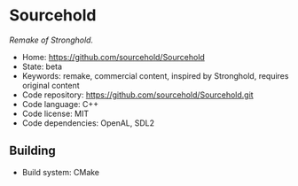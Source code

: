 # Sourcehold

_Remake of Stronghold._

- Home: https://github.com/sourcehold/Sourcehold
- State: beta
- Keywords: remake, commercial content, inspired by Stronghold, requires original content
- Code repository: https://github.com/sourcehold/Sourcehold.git
- Code language: C++
- Code license: MIT
- Code dependencies: OpenAL, SDL2

## Building

- Build system: CMake